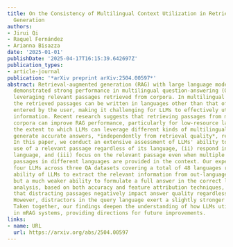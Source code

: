 ```yaml
---
title: On the Consistency of Multilingual Context Utilization in Retrieval-Augmented
  Generation
authors:
- Jirui Qi
- Raquel Fernández
- Arianna Bisazza
date: '2025-01-01'
publishDate: '2025-04-17T16:15:39.642697Z'
publication_types:
- article-journal
publication: '*arXiv preprint arXiv:2504.00597*'
abstract: Retrieval-augmented generation (RAG) with large language models (LLMs) has
  demonstrated strong performance in multilingual question-answering (QA) tasks by
  leveraging relevant passages retrieved from corpora. In multilingual RAG (mRAG),
  the retrieved passages can be written in languages other than that of the query
  entered by the user, making it challenging for LLMs to effectively utilize the provided
  information. Recent research suggests that retrieving passages from multilingual
  corpora can improve RAG performance, particularly for low-resource languages. However,
  the extent to which LLMs can leverage different kinds of multilingual contexts to
  generate accurate answers, *independently from retrieval quality*, remains understudied.
  In this paper, we conduct an extensive assessment of LLMs' ability to (i) make consistent
  use of a relevant passage regardless of its language, (ii) respond in the expected
  language, and (iii) focus on the relevant passage even when multiple `distracting'
  passages in different languages are provided in the context. Our experiments with
  four LLMs across three QA datasets covering a total of 48 languages reveal a surprising
  ability of LLMs to extract the relevant information from out-language passages,
  but a much weaker ability to formulate a full answer in the correct language. Our
  analysis, based on both accuracy and feature attribution techniques, further shows
  that distracting passages negatively impact answer quality regardless of their language.
  However, distractors in the query language exert a slightly stronger influence.
  Taken together, our findings deepen the understanding of how LLMs utilize context
  in mRAG systems, providing directions for future improvements.
links:
- name: URL
  url: https://arxiv.org/abs/2504.00597
---
```

